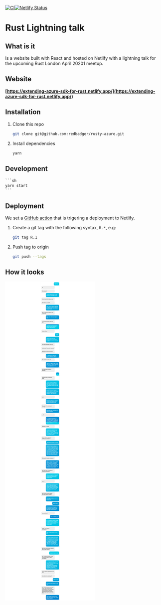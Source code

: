 [![CI](https://github.com/redbadger/rusty-azure/actions/workflows/ci.yml/badge.svg)](https://github.com/redbadger/rusty-azure/actions/workflows/ci.yml)[![Netlify Status](https://api.netlify.com/api/v1/badges/5a6386ff-6f42-4281-8b20-ec3ec88147f5/deploy-status)](https://app.netlify.com/sites/extending-azure-sdk-for-rust/deploys)

# Rust Lightning talk

## What is it

Is a website built with React and hosted on Netlify with a lightning talk for the upcoming Rust London April 20201 meetup.

## Website

**[https://extending-azure-sdk-for-rust.netlify.app/](https://extending-azure-sdk-for-rust.netlify.app/)**

## Installation

1. Clone this repo

   ```sh
   git clone git@github.com:redbadger/rusty-azure.git
   ```

2. Install dependencies

   ```sh
   yarn
   ```

## Development

    ```sh
    yarn start
    ```

## Deployment

We set a [GitHub action](./.github/workflows/ci.yml) that is trigering a deployment to Netlify.

1. Create a git tag with the following syntax, `R.*`, e.g:

   ```sh
   git tag R.1
   ```

2. Push tag to origin

   ```sh
   git push --tags
   ```

## How it looks

![chat](./docs/screen-capture.png)
